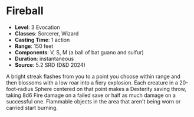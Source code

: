 # Fireball

- **Level**: 3 Evocation
- **Classes**: Sorcerer, Wizard
- **Casting Time**: 1 action
- **Range**: 150 feet
- **Components**: V, S, M (a ball of bat guano and sulfur)
- **Duration**: instantaneous
- **Source**: 5.2 SRD (D&D 2024)

A bright streak flashes from you to a point you choose within range and then blossoms with a low roar into a fiery explosion. Each creature in a 20-foot-radius Sphere centered on that point makes a Dexterity saving throw, taking 8d6 Fire damage on a failed save or half as much damage on a successful one. Flammable objects in the area that aren't being worn or carried start burning.

